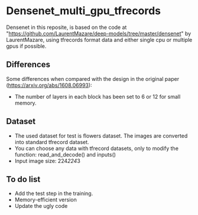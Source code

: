 # Densenet_multi_gpu_tfrecords
Densenet in this reposite, is based on the code at "https://github.com/LaurentMazare/deep-models/tree/master/densenet" by LaurentMazare, using tfrecords format data and either single cpu or multiple gpus if possible. 

## Differences
Some differences when compared with the design in the original paper (https://arxiv.org/abs/1608.06993):
- The number of layers in each block has been set to 6 or 12 for small memory. 


## Dataset
- The used dataset for test is flowers dataset. The images are converted into standard tfrecord dataset.
- You can choose any data with tfrecord datasets, only to modify the function: read_and_decode() and inputs()
- Input image size: 224*224*3

## To do list
- Add the test step in the training. 
- Memory-efficient version
- Update the ugly code
